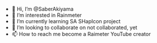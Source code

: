 - 👋 Hi, I’m @SaberAkiyama
- 👀 I’m interested in Rainmeter
- 🌱 I’m currently learning SA SHapIcon project
- 💞️ I’m looking to collaborate on not collaborated, yet
- 📫 How to reach me become a Raimeter YouTube creator

<!---
SaberAkiyama/SaberAkiyama is a ✨ special ✨ repository because its `README.md` (this file) appears on your GitHub profile.
You can click the Preview link to take a look at your changes.
--->

